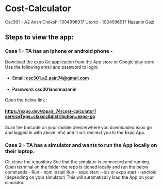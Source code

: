 # Cost-Calculator
Csc301 - A2
Ansh Chokshi 1004996917 Utorid - 1004996917
Nazanin Gazi 

## Steps to view the app:

### Case 1 - TA has an iphone or android phone -
Download the expo Go application from the App store or Google play store.
Use the following email and password to login:
- #### Email: csc301.a2.pair.74@gmail.com
- #### Password: csc301anshnazanin
Open the below link :
#### https://expo.dev/@pair_74/cost-calculator?serviceType=classic&distribution=expo-go 
Scan the barcode on your mobile device(where you downloaded expo go and logged in with above info) and it will redirect you to the Expo App.

### Case 2 - TA has a simulator and wants to run the App locally on their laptop.
Git clone the repository
See that the simulator is connected and running.
Open terminal on the folder the repo is cloned locally and run the below commands -
Run - npm install
Run - expo start --ios or  expo start --android (depending on your simulator)
This will automatically load the App on your simulator.

